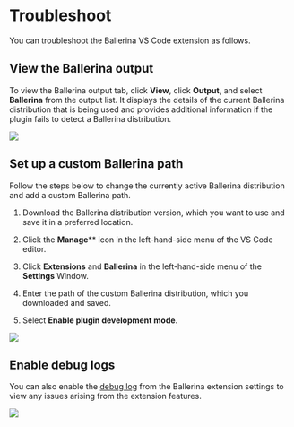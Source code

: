# Troubleshoot

You can troubleshoot the Ballerina VS Code extension as follows.

## View the Ballerina output

To view the Ballerina output tab, click **View**, click **Output**, and select **Ballerina** from the output list. It displays the details of the current Ballerina distribution that is being used and provides additional information if the plugin fails to detect a Ballerina distribution.

<img src="https://wso2.com/ballerina/vscode/docs/img/troubleshoot/view-ballerina-output.gif" class="cInlineImage-full"/>

## Set up a custom Ballerina path

Follow the steps below to change the currently active Ballerina distribution and add a custom Ballerina path.

1. Download the Ballerina distribution version, which you want to use and save it in a preferred location.

2. Click the **Manage**** icon in the left-hand-side menu of the VS Code editor.

3. Click **Extensions** and **Ballerina** in the left-hand-side menu of the **Settings** Window.

4. Enter the path of the custom Ballerina distribution, which you downloaded and saved.

5. Select **Enable plugin development mode**.

<img src="https://wso2.com/ballerina/vscode/docs/img/troubleshoot/set-custom-ballerina-path.png" class="cInlineImage-full"/>

## Enable debug logs

You can also enable the [debug log](https://wso2.com/ballerina/vscode/docs/configure-the-extension/#advanced-configurations) from the Ballerina extension settings to view any issues arising from the extension features.

<img src="https://wso2.com/ballerina/vscode/docs/img/troubleshoot/enable-debug-log.png" class="cInlineImage-full"/>

